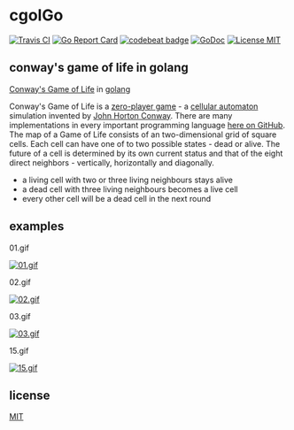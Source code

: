 # cgolGo

[![Travis CI](https://img.shields.io/travis/SimonWaldherr/cgolGo.svg?style=flat)](https://travis-ci.org/SimonWaldherr/cgolGo)
[![Go Report Card](https://goreportcard.com/badge/github.com/simonwaldherr/cgolGo)](https://goreportcard.com/report/github.com/simonwaldherr/cgolGo)
[![codebeat badge](https://codebeat.co/badges/a20ab70f-2baa-490b-8fcf-69ac1961e969)](https://codebeat.co/projects/github-com-simonwaldherr-cgolgo-master)
[![GoDoc](https://img.shields.io/badge/godoc-reference-blue.svg)](https://godoc.org/github.com/SimonWaldherr/cgolGo/life) 
[![License MIT](https://img.shields.io/badge/license-MIT-blue.svg?style=flat)](https://raw.githubusercontent.com/SimonWaldherr/cgolGo/master/LICENSE)  

## conway's game of life in golang

[Conway's Game of Life](http://en.wikipedia.org/wiki/Conway's_Game_of_Life) 
in [golang](http://en.wikipedia.org/wiki/Go_(programming_language))  

Conway's Game of Life is a [zero-player game](https://en.wikipedia.org/wiki/Zero-player_game) - a [cellular automaton](https://en.wikipedia.org/wiki/Cellular_automaton) simulation invented by [John Horton Conway](https://en.wikipedia.org/wiki/John_Horton_Conway). 
There are many implementations in every important programming language [here on GitHub](https://github.com/search?q=topic%3Aconway-game&type=Repositories). 
The map of a Game of Life consists of an two-dimensional grid of square cells. 
Each cell can have one of to two possible states - dead or alive. 
The future of a cell is determined by its own current status and that of the eight direct neighbors - vertically, horizontally and diagonally. 
* a living cell with two or three living neighbours stays alive
* a dead cell with three living neighbours becomes a live cell
* every other cell will be a dead cell in the next round

## examples

01.gif

[![01.gif](http://simonwaldherr.github.io/cgolGo/output/01.gif)](https://github.com/SimonWaldherr/cgolGo/blob/master/structures/01.txt)  

02.gif

[![02.gif](http://simonwaldherr.github.io/cgolGo/output/02.gif)](https://github.com/SimonWaldherr/cgolGo/blob/master/structures/02.txt)  

03.gif

[![03.gif](http://simonwaldherr.github.io/cgolGo/output/03.gif)](https://github.com/SimonWaldherr/cgolGo/blob/master/structures/03.txt)  

15.gif

[![15.gif](http://simonwaldherr.github.io/cgolGo/output/15.gif)](https://github.com/SimonWaldherr/cgolGo/blob/master/structures/15.txt)  

## license

[MIT](https://github.com/SimonWaldherr/cgolGo/blob/master/LICENSE)  
